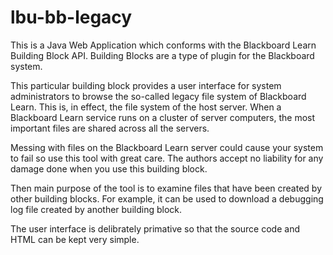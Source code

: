 # lbu-bb-legacy

This is a Java Web Application which conforms with the Blackboard Learn Building Block API. Building Blocks are a type of plugin for the Blackboard system.

This particular building block provides a user interface for system administrators to browse the so-called legacy file system of Blackboard Learn. This is, in effect, 
the file system of the host server. When a Blackboard Learn service runs on a cluster of server computers, the most important files are shared across all the servers.

Messing with files on the Blackboard Learn server could cause your system to fail so use this tool with great care. The authors accept no liability for any damage
done when you use this building block.

Then main purpose of the tool is to examine files that have been created by other building blocks. For example, it can be used to download a debugging log file created by
another building block.

The user interface is delibrately primative so that the source code and HTML can be kept very simple.
